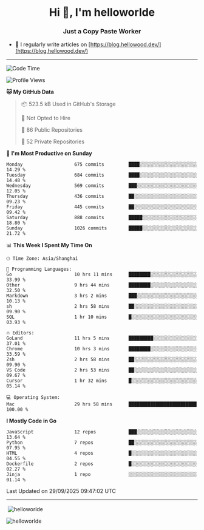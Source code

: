 <h1 align="center">Hi 👋, I'm helloworlde</h1>
<h3 align="center">Just a Copy Paste Worker</h3>

- 📝 I regularly write articles on [https://blog.hellowood.dev/](https://blog.hellowood.dev/)

<hr>


<!--START_SECTION:waka-->
![Code Time](http://img.shields.io/badge/Code%20Time-12%2C680%20hrs%204%20mins-blue)

![Profile Views](http://img.shields.io/badge/Profile%20Views-0-blue)

**🐱 My GitHub Data** 

> 📦 523.5 kB Used in GitHub's Storage 
 > 
> 🚫 Not Opted to Hire
 > 
> 📜 86 Public Repositories 
 > 
> 🔑 52 Private Repositories 
 > 
📅 **I'm Most Productive on Sunday** 

```text
Monday                   675 commits         ████░░░░░░░░░░░░░░░░░░░░░   14.29 % 
Tuesday                  684 commits         ████░░░░░░░░░░░░░░░░░░░░░   14.48 % 
Wednesday                569 commits         ███░░░░░░░░░░░░░░░░░░░░░░   12.05 % 
Thursday                 436 commits         ██░░░░░░░░░░░░░░░░░░░░░░░   09.23 % 
Friday                   445 commits         ██░░░░░░░░░░░░░░░░░░░░░░░   09.42 % 
Saturday                 888 commits         █████░░░░░░░░░░░░░░░░░░░░   18.80 % 
Sunday                   1026 commits        █████░░░░░░░░░░░░░░░░░░░░   21.72 % 
```


📊 **This Week I Spent My Time On** 

```text
🕑︎ Time Zone: Asia/Shanghai

💬 Programming Languages: 
Go                       10 hrs 11 mins      ████████░░░░░░░░░░░░░░░░░   33.99 % 
Other                    9 hrs 44 mins       ████████░░░░░░░░░░░░░░░░░   32.50 % 
Markdown                 3 hrs 2 mins        ███░░░░░░░░░░░░░░░░░░░░░░   10.13 % 
sh                       2 hrs 58 mins       ██░░░░░░░░░░░░░░░░░░░░░░░   09.90 % 
SQL                      1 hr 10 mins        █░░░░░░░░░░░░░░░░░░░░░░░░   03.93 % 

🔥 Editors: 
GoLand                   11 hrs 5 mins       █████████░░░░░░░░░░░░░░░░   37.01 % 
Chrome                   10 hrs 3 mins       ████████░░░░░░░░░░░░░░░░░   33.59 % 
Zsh                      2 hrs 58 mins       ██░░░░░░░░░░░░░░░░░░░░░░░   09.90 % 
VS Code                  2 hrs 53 mins       ██░░░░░░░░░░░░░░░░░░░░░░░   09.67 % 
Cursor                   1 hr 32 mins        █░░░░░░░░░░░░░░░░░░░░░░░░   05.14 % 

💻 Operating System: 
Mac                      29 hrs 58 mins      █████████████████████████   100.00 % 
```

**I Mostly Code in Go** 

```text
JavaScript               12 repos            ███░░░░░░░░░░░░░░░░░░░░░░   13.64 % 
Python                   7 repos             ██░░░░░░░░░░░░░░░░░░░░░░░   07.95 % 
HTML                     4 repos             █░░░░░░░░░░░░░░░░░░░░░░░░   04.55 % 
Dockerfile               2 repos             █░░░░░░░░░░░░░░░░░░░░░░░░   02.27 % 
Jinja                    1 repo              ░░░░░░░░░░░░░░░░░░░░░░░░░   01.14 % 
```




 Last Updated on 29/09/2025 09:47:02 UTC
<!--END_SECTION:waka-->

<hr>
<p>
  &nbsp;<img align="center" src="https://github-readme-stats.vercel.app/api?username=helloworlde&show_icons=true&locale=en" alt="helloworlde" />
</p>

<p>
  <img align="center" src="https://github-readme-streak-stats.herokuapp.com/?user=helloworlde&" alt="helloworlde" />
</p>
